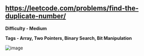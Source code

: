 ## https://leetcode.com/problems/find-the-duplicate-number/

**Difficulty - Medium**

**Tags - Array, Two Pointers, Binary Search, Bit Manipulation**

![image](https://user-images.githubusercontent.com/84087089/179351121-d801079d-b149-4734-bbd6-532c3ce8f399.png)
